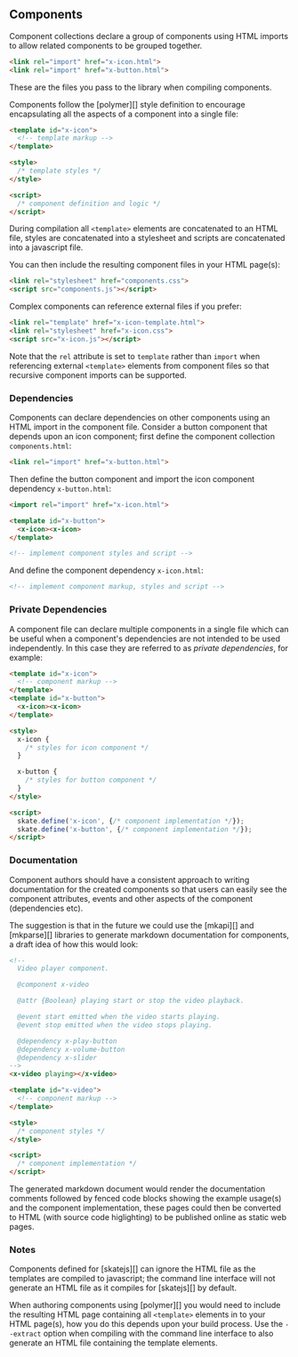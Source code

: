 ## Components

Component collections declare a group of components using HTML imports to allow related components to be grouped together.

```html
<link rel="import" href="x-icon.html">
<link rel="import" href="x-button.html">
```

These are the files you pass to the library when compiling components.

Components follow the [polymer][] style definition to encourage encapsulating all the aspects of a component into a single file:

```html
<template id="x-icon">
  <!-- template markup -->
</template>

<style>
  /* template styles */
</style>

<script>
  /* component definition and logic */
</script>
```

During compilation all `<template>` elements are concatenated to an HTML file, styles are concatenated into a stylesheet and scripts are concatenated into a javascript file.

You can then include the resulting component files in your HTML page(s):

```html
<link rel="stylesheet" href="components.css">
<script src="components.js"></script>
```

Complex components can reference external files if you prefer:

```html
<link rel="template" href="x-icon-template.html">
<link rel="stylesheet" href="x-icon.css">
<script src="x-icon.js"></script>
```

Note that the `rel` attribute is set to `template` rather than `import` when referencing external `<template>` elements from component files so that recursive component imports can be supported.

### Dependencies

Components can declare dependencies on other components using an HTML import in the component file. Consider a button component that depends upon an icon component; first define the component collection `components.html`:

```html
<link rel="import" href="x-button.html">
```

Then define the button component and import the icon component dependency `x-button.html`:

```html
<import rel="import" href="x-icon.html">

<template id="x-button">
  <x-icon><x-icon>
</template>

<!-- implement component styles and script -->
```

And define the component dependency `x-icon.html`:

```html
<!-- implement component markup, styles and script -->
```

### Private Dependencies

A component file can declare multiple components in a single file which can be useful when a component's dependencies are not intended to be used independently. In this case they are referred to as *private dependencies*, for example:

```html
<template id="x-icon">
  <!-- component markup -->
</template>
<template id="x-button">
  <x-icon><x-icon>
</template>

<style>
  x-icon {
    /* styles for icon component */
  }

  x-button {
    /* styles for button component */
  }
</style>

<script>
  skate.define('x-icon', {/* component implementation */});
  skate.define('x-button', {/* component implementation */});
</script>
```

### Documentation

Component authors should have a consistent approach to writing documentation for the created components so that users can easily see the component attributes, events and other aspects of the component (dependencies etc).

The suggestion is that in the future we could use the [mkapi][] and [mkparse][] libraries to generate markdown documentation for components, a draft idea of how this would look:

```html
<!--
  Video player component.

  @component x-video

  @attr {Boolean} playing start or stop the video playback.

  @event start emitted when the video starts playing.
  @event stop emitted when the video stops playing.

  @dependency x-play-button 
  @dependency x-volume-button 
  @dependency x-slider
-->
<x-video playing></x-video>

<template id="x-video">
  <!-- component markup -->
</template>

<style>
  /* component styles */
</style>

<script>
  /* component implementation */
</script>
```

The generated markdown document would render the documentation comments followed by fenced code blocks showing the example usage(s) and the component implementation, these pages could then be converted to HTML (with source code higlighting) to be published online as static web pages.

### Notes

Components defined for [skatejs][] can ignore the HTML file as the templates are compiled to javascript; the command line interface will not generate an HTML file as it compiles for [skatejs][] by default.

When authoring components using [polymer][] you would need to include the resulting HTML page containing all `<template>` elements in to your HTML page(s), how you do this depends upon your build process. Use the `--extract` option when compiling with the command line interface to also generate an HTML file containing the template elements.


